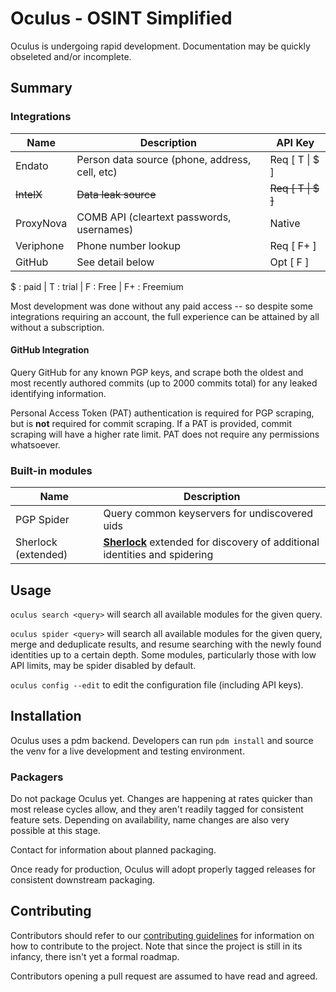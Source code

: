 # Oculus - OSINT Simplified

Oculus is undergoing rapid development. Documentation may be quickly obseleted and/or incomplete.

## Summary

### Integrations

| Name | Description | API Key |
| --- | --- | --- |
| Endato | Person data source (phone, address, cell, etc) | Req [ T \| $ ] |
| ~~IntelX~~ | ~~Data leak source~~ | ~~Req [ T \| $ ]~~ |
| ProxyNova | COMB API (cleartext passwords, usernames) | Native |
| Veriphone | Phone number lookup | Req [ F+ ] |
| GitHub | See detail below | Opt [ F ] |

$ : paid | T : trial | F : Free | F+ : Freemium

Most development was done without any paid access -- so despite some integrations requiring an account, the full experience can be attained by all without a subscription.

#### GitHub Integration

Query GitHub for any known PGP keys, and scrape both the oldest and most recently authored commits (up to 2000 commits total) for any leaked identifying information.

Personal Access Token (PAT) authentication is required for PGP scraping, but is __not__ required for commit scraping. If a PAT is provided, commit scraping will have a higher rate limit. PAT does not require any permissions whatsoever.

### Built-in modules

| Name | Description |
| --- | --- |
| PGP Spider | Query common keyservers for undiscovered uids |
| Sherlock (extended) | [__Sherlock__][sherlock] extended for discovery of additional identities and spidering

## Usage

`oculus search <query>` will search all available modules for the given query.

`oculus spider <query>` will search all available modules for the given query, merge and deduplicate results, and resume searching with the newly found identities up to a certain depth. Some modules, particularly those with low API limits, may be spider disabled by default.

`oculus config --edit` to edit the configuration file (including API keys).

## Installation

Oculus uses a pdm backend. Developers can run `pdm install` and source the venv for a live development and testing environment.

### Packagers

Do not package Oculus yet. Changes are happening at rates quicker than most release cycles allow, and they aren't readily tagged for consistent feature sets. Depending on availability, name changes are also very possible at this stage.

Contact for information about planned packaging.

Once ready for production, Oculus will adopt properly tagged releases for consistent downstream packaging.

## Contributing

Contributors should refer to our [contributing guidelines][contributing] for information on how to contribute to the project. Note that since the project is still in its infancy, there isn't yet a formal roadmap.

Contributors opening a pull request are assumed to have read and agreed.

[contributing]: CONTRIBUTING.md
[sherlock]: https://github.com/sherlock-project/sherlock
